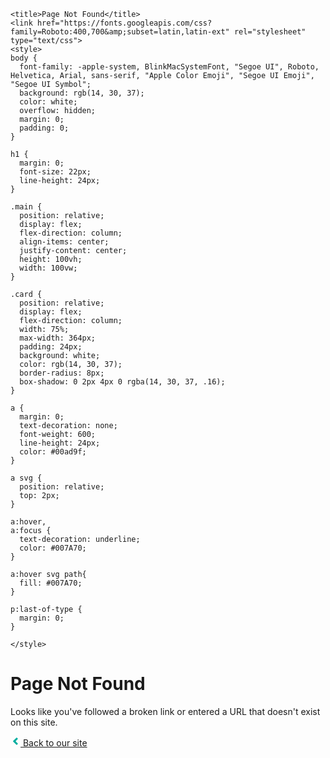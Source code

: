
<html><head>
    <meta charset="utf-8">
    <meta name="viewport" content="width=device-width, initial-scale=1.0, maximum-scale=1.0, user-scalable=no">

    <title>Page Not Found</title>
    <link href="https://fonts.googleapis.com/css?family=Roboto:400,700&amp;subset=latin,latin-ext" rel="stylesheet" type="text/css">
    <style>
    body {
      font-family: -apple-system, BlinkMacSystemFont, "Segoe UI", Roboto, Helvetica, Arial, sans-serif, "Apple Color Emoji", "Segoe UI Emoji", "Segoe UI Symbol";
      background: rgb(14, 30, 37);
      color: white;
      overflow: hidden;
      margin: 0;
      padding: 0;
    }

    h1 {
      margin: 0;
      font-size: 22px;
      line-height: 24px;
    }

    .main {
      position: relative;
      display: flex;
      flex-direction: column;
      align-items: center;
      justify-content: center;
      height: 100vh;
      width: 100vw;
    }

    .card {
      position: relative;
      display: flex;
      flex-direction: column;
      width: 75%;
      max-width: 364px;
      padding: 24px;
      background: white;
      color: rgb(14, 30, 37);
      border-radius: 8px;
      box-shadow: 0 2px 4px 0 rgba(14, 30, 37, .16);
    }

    a {
      margin: 0;
      text-decoration: none;
      font-weight: 600;
      line-height: 24px;
      color: #00ad9f;
    }

    a svg {
      position: relative;
      top: 2px;
    }

    a:hover,
    a:focus {
      text-decoration: underline;
      color: #007A70;
    }

    a:hover svg path{
      fill: #007A70;
    }

    p:last-of-type {
      margin: 0;
    }

    </style>
  </head>
  <body>
    <div class="main">
      <div class="card">
        <div class="header">
          <h1>Page Not Found</h1>
        </div>
        <div class="body">
          <p>Looks like you've followed a broken link or entered a URL that doesn't exist on this site.</p>
          <p>
            <a id="back-link" href="/">
              <svg xmlns="http://www.w3.org/2000/svg" width="16" height="16" viewBox="0 0 16 16">
                <path fill="#00ad9f" d="M11.9998836,4.09370803 L8.55809517,7.43294953 C8.23531459,7.74611298 8.23531459,8.25388736 8.55809517,8.56693769 L12,11.9062921 L9.84187871,14 L4.24208544,8.56693751 C3.91930485,8.25388719 3.91930485,7.74611281 4.24208544,7.43294936 L9.84199531,2 L11.9998836,4.09370803 Z"></path>
              </svg>
              Back to our site
             </a>
          </p>
        </div>
      </div>
    </div>
    <script>
      (function() {
        if (document.referrer && document.location.host && document.referrer.match(new RegExp("^https?://" + document.location.host))) {
          document.getElementById("back-link").setAttribute("href", document.referrer);
        }
      })();
    </script>
  


</body></html>
